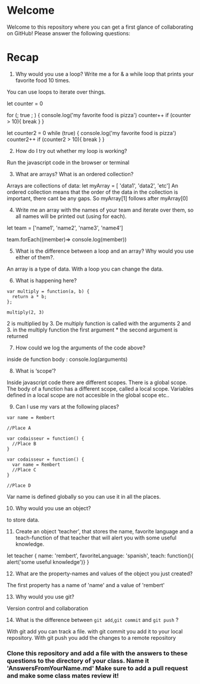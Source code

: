 # Welcome

Welcome to this repository where you can get a first glance of collaborating on GitHub! Please answer the following questions:

# Recap

1) Why would you use a loop? Write me a for & a while loop that prints your favorite food 10 times.

You can use loops to iterate over things.

let counter = 0

for (; true ; ) {
  console.log('my favorite food is pizza')
  counter++
  if (counter > 10){
    break
  }
}

let counter2 = 0
while (true) {
  console.log('my favorite food is pizza')
  counter2++
  if (counter2 > 10){
    break
  }
}

2) How do I try out whether my loop is working?

Run the javascript code in the browser or terminal


3) What are arrays? What is an ordered collection?

Arrays are collections of data: let myArray = [ 'data1', 'data2', 'etc']
An ordered collection means that the order of the data in the collection is important, there cant be any gaps. So myArray[1] follows after myArray[0]


4) Write me an array with the names of your team and iterate over them, so all names will be printed out (using for each).

let team = ['name1', 'name2', 'name3', 'name4']

team.forEach((member)=> console.log(member))



5) What is the difference between a loop and an array? Why would you use either of them?.

An array is a type of data. With a loop you can change the data.




6) What is happening here?

```
var multiply = function(a, b) {
  return a * b;
};

multiply(2, 3)
```

2 is multiplied by 3. De multiply function is called with the arguments 2 and 3. in the multiply function the first argument * the second argument is returned


7) How could we log the arguments of the code above?

inside de function body : console.log(arguments)


8) What is ‘scope’?

Inside javascript code there are different scopes. There is a global scope. The body of a function has a different scope, called a local scope. Variables defined in a local scope are not accesible in the global scope etc..


9) Can I use my vars at the following places?

```
var name = Rembert

//Place A

var codaisseur = function() {
  //Place B
}
```
```
var codaisseur = function() {
  var name = Rembert
  //Place C
}

//Place D
```

Var name is defined globally so you can use it in all the places.




10) Why would you use an object?

to store data.


11) Create an object ‘teacher', that stores the name,
favorite language and a teach-function of that teacher that will alert you with some useful knowledge.

let teacher {
  name: 'rembert',
  favoriteLanguage: 'spanish',
  teach: function(){ alert('some useful knowledge')}
}


12) What are the property-names and values of the object you just created?

The first property has a name of 'name' and a value of 'rembert'


13) Why would you use git?

Version control and collaboration


14) What is the difference between `git add`,`git commit` and `git push` ?

With git add you can track a file. with git commit you add it to your local repository. With git push you add the changes to a remote repository


### Clone this repository and add a file with the answers to these questions to the directory of your class. Name it 'AnswersFromYourName.md' Make sure to add a pull request and make some class mates review it!
